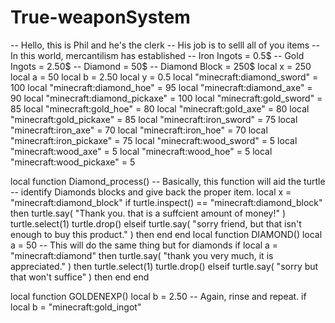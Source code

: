 # True-weaponSystem
-- Hello, this is Phil and he's the clerk
-- His job is to selll all of you items
-- In this world, mercantilism has established
-- Iron Ingots = 0.5$
-- Gold Ingots = 2.50$
-- Diamond = 50$
-- Diamond Block = 250$
local x = 250
local a = 50
local b = 2.50
local y = 0.5
local "minecraft:diamond_sword" = 100
local "minecraft:diamond_hoe" = 95
local "minecraft:diamond_axe" = 90
local "minecraft:diamond_pickaxe" = 100
local "minecraft:gold_sword" = 85
local "minecraft:gold_hoe" = 80
local "minecraft:gold_axe" = 80
local "minecraft:gold_pickaxe" = 85
local "minecraft:iron_sword" = 75
local "minecraft:iron_axe" = 70
local "minecraft:iron_hoe" = 70
local "minecraft:iron_pickaxe" = 75
local "minecraft:wood_sword" = 5
local "minecraft:wood_axe" = 5
local "minecraft:wood_hoe" = 5
local "minecraft:wood_pickaxe" = 5
 
local function Diamond_process()
-- Basically, this function will aid the turtle
-- identify Diamonds blocks and give back the proper item.
local x = "minecraft:diamond_block"
if turtle.inspect() == "minecraft:diamond_block" then
 turtle.say( "Thank you. that is a suffcient amount of money!" )
 turtle.select(1)
 turtle.drop()
elseif turtle.say( "sorry friend, but that isn't enough to buy this product." )
then end
end
local function DIAMOND()
local a = 50
-- This will do the same thing but for diamonds
if local a = "minecraft:diamond" then
turtle.say( "thank you very much, it is appreciated." )
then turtle.select(1)
turtle.drop()
elseif turtle.say( "sorry but that won't suffice" )
then end
end
 
local function GOLDENEXP()
local b = 2.50
-- Again, rinse and repeat.
if local b = "minecraft:gold_ingot"
